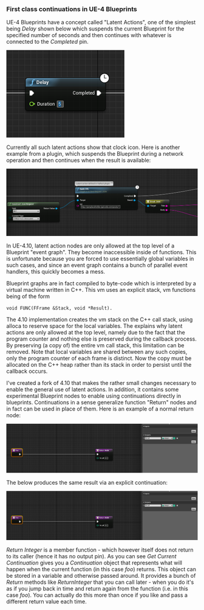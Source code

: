 ### First class continuations in UE-4 Blueprints

UE-4 Blueprints have a concept called "Latent Actions", one of the simplest being _Delay_ shown below which suspends 
the current Blueprint for the specified number of seconds and then continues with whatever is connected to the _Completed_ pin. 

![](img/Delay.PNG) 

Currently all such latent actions show that clock icon. 
Here is another example from a plugin, which suspends the Blueprint during a network operation and then continues when the result is 
available: 

![](img/ApplyURL.PNG)


In UE-4.10, latent action nodes are only allowed at the top level of a Blueprint "event graph". They become inaccessible inside of functions. This is unfortunate because you are forced to use essentially global variables in such cases, and since an event graph contains a bunch of parallel event handlers, this quickly becomes a mess. 

Blueprint graphs are in fact compiled to byte-code which is interpreted by a virtual machine written in C++. This vm uses an 
explicit stack, vm functions being of the form 

    void FUNC(FFrame &Stack, void *Result). 

The 4.10 implementation creates the vm stack on 
the C++ call stack, using alloca to reserve space for the local variables. The explains why latent actions are only allowed at the 
top level, namely due to the fact that the program counter and nothing else is preserved during the callback process. By preserving
(a copy of) the entire vm call stack, this limitation can be removed. Note that local variables are shared between any such copies,
only the program counter of each frame is distinct. Now the copy must be allocated on the C++ heap rather than its stack in order to
persist until the callback occurs.

I've created a fork of 4.10 that makes the rather small changes necessary to enable the general use of latent actions.
In addition, it contains some experimental Blueprint nodes to enable using continuations directly in blueprints. 
Continuations in a sense generalize function "Return" nodes and in fact can be used in place of them. 
Here is an example of a normal return node:

![](img/Cont0.PNG)

The below produces the same result via an explicit continuation:

![](img/Cont0.PNG)

_Return Integer_ is a member function - which however itself does not return to its caller (hence it has no output pin). As you can see _Get Current Continuation_ gives you a _Continuation_ object that represents what will happen when the current function (in this case _foo_) returns. This object can be stored in a variable and otherwise passed around. It provides a bunch of _Return_ methods like _ReturnInteger_ that you can call later - when you do it's as if you jump back in time and return again from the function (i.e. in this case _foo_). You can actually do this more than once if you like and pass a different return value each time.